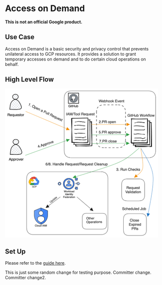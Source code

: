 # Access on Demand

**This is not an official Google product.**

## Use Case

Access on Demand is a basic security and privacy control that prevents
unilateral access to GCP resources. It provides a solution to grant temporary
accesses on demand and to do certain cloud operations on behalf.

## High Level Flow

![flow](./docs/assets/flow.png)

## Set Up

Please refer to the
[guide here](https://github.com/abcxyz/aod-template#prerequisites).

This is just some random change for testing purpose.
Committer change.
Committer change2.
